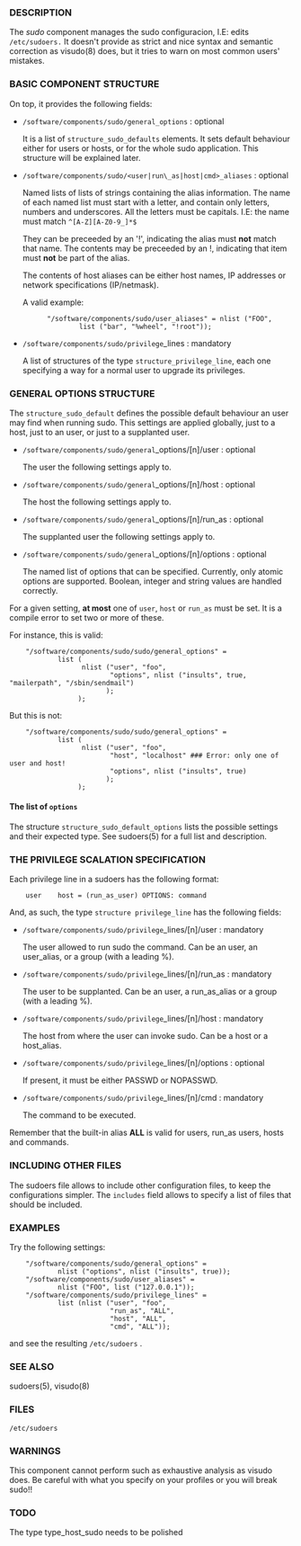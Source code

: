 ### DESCRIPTION

The _sudo_ component manages the sudo configuracion, I.E: edits
`/etc/sudoers.` It doesn't provide as strict and nice syntax and
semantic correction as visudo(8) does, but it tries to warn on most
common users' mistakes.

### BASIC COMPONENT STRUCTURE

On top, it provides the following fields:

- `/software/components/sudo/general_options` : optional

    It is a list of `structure_sudo_defaults` elements. It sets default
    behaviour either for users or hosts, or for the whole sudo
    application. This structure will be explained later.

- `/software/components/sudo/<user|run\_as|host|cmd>_aliases` : optional

    Named lists of lists of strings containing the alias information.  The
    name of each named list must start with a letter, and contain only
    letters, numbers and underscores. All the letters must be
    capitals. I.E: the name must match `^[A-Z][A-Z0-9_]*$`

    They can be preceeded by an '!', indicating the alias must **not**
    match that name. The contents may be preceeded by an !, indicating
    that item must **not** be part of the alias.

    The contents of host aliases can be either host names, IP addresses or
    network specifications (IP/netmask).

    A valid example:

            "/software/components/sudo/user_aliases" = nlist ("FOO",
                    list ("bar", "%wheel", "!root"));

- `/software/components/sudo/privilege`\_lines : mandatory

    A list of structures of the type `structure_privilege_line`, each one
    specifying a way for a normal user to upgrade its privileges.

### GENERAL OPTIONS STRUCTURE

The `structure_sudo_default` defines the possible default behaviour
an user may find when running sudo. This settings are applied
globally, just to a host, just to an user, or just to a supplanted
user.

- `/software/components/sudo/general`\_options/\[n\]/user : optional

    The user the following settings apply to.

- `/software/components/sudo/general`\_options/\[n\]/host : optional

    The host the following settings apply to.

- `/software/components/sudo/general`\_options/\[n\]/run\_as : optional

    The supplanted user the following settings apply to.

- `/software/components/sudo/general`\_options/\[n\]/options : optional

    The named list of options that can be specified. Currently, only
    atomic options are supported.
    Boolean, integer and string values are handled correctly.

For a given setting, **at most** one of `user`, `host` or `run_as`
must be set. It is a compile error to set two or more of these.

For instance, this is valid:

        "/software/components/sudo/sudo/general_options" =
                list (
                      nlist ("user", "foo",
                             "options", nlist ("insults", true, "mailerpath", "/sbin/sendmail")
                            );
                     );

But this is not:

        "/software/components/sudo/sudo/general_options" =
                list (
                      nlist ("user", "foo",
                             "host", "localhost" ### Error: only one of user and host!
                             "options", nlist ("insults", true)
                            );
                     );

#### The list of `options`

The structure `structure_sudo_default_options` lists the possible
settings and their expected type. See sudoers(5) for a full list and
description.

### THE PRIVILEGE SCALATION SPECIFICATION

Each privilege line in a sudoers has the following format:

        user    host = (run_as_user) OPTIONS: command

And, as such, the type `structure privilege_line` has the following fields:

- `/software/components/sudo/privilege`\_lines/\[n\]/user : mandatory

    The user allowed to run sudo the command. Can be an user, an
    user\_alias, or a group (with a leading %).

- `/software/components/sudo/privilege`\_lines/\[n\]/run\_as : mandatory

    The user to be supplanted. Can be an user, a run\_as\_alias or a group
    (with a leading %).

- `/software/components/sudo/privilege`\_lines/\[n\]/host : mandatory

    The host from where the user can invoke sudo. Can be a host or a host\_alias.

- `/software/components/sudo/privilege`\_lines/\[n\]/options : optional

    If present, it must be either PASSWD or NOPASSWD.

- `/software/components/sudo/privilege`\_lines/\[n\]/cmd : mandatory

    The command to be executed.

Remember that the built-in alias **ALL** is valid for users,
run\_as users, hosts and commands.

### INCLUDING OTHER FILES

The sudoers file allows to include other configuration files, to keep
the configurations simpler. The `includes` field allows to specify a
list of files that should be included.

### EXAMPLES

Try the following settings:

        "/software/components/sudo/general_options" =
                nlist ("options", nlist ("insults", true));
        "/software/components/sudo/user_aliases" =
                nlist ("FOO", list ("127.0.0.1"));
        "/software/components/sudo/privilege_lines" =
                list (nlist ("user", "foo",
                             "run_as", "ALL",
                             "host", "ALL",
                             "cmd", "ALL"));

and see the resulting `/etc/sudoers` .

### SEE ALSO

sudoers(5), visudo(8)

### FILES

`/etc/sudoers`

### WARNINGS

This component cannot perform such as exhaustive analysis as visudo
does. Be careful with what you specify on your profiles or you will
break sudo!!

### TODO

The type type\_host\_sudo needs to be polished
